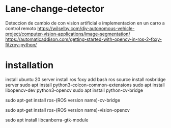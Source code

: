 # Lane-change-detector
Deteccion de cambio de con vision artificial e implementacion en un carro a control remoto
https://wilselby.com/diy-autonomous-vehicle-project/computer-vision-applications/image-segmentation/
https://automaticaddison.com/getting-started-with-opencv-in-ros-2-foxy-fitzroy-python/
# installation

install ubuntu 20 server
install ros foxy 
add bash ros source 
install rosbridge server
sudo apt install python3-colcon-common-extensions
sudo apt install libopencv-dev python3-opencv
sudo apt install python-cv-bridge

sudo apt-get install ros-(ROS version name)-cv-bridge

sudo apt-get install ros-(ROS version name)-vision-opencv

sudo apt install libcanberra-gtk-module